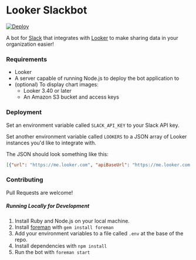 # Looker Slackbot

[![Deploy](https://www.herokucdn.com/deploy/button.svg)](https://heroku.com/deploy)

A bot for [Slack](http://slack.com) that integrates with [Looker](http://looker.com) to make sharing data in your organization easier!

### Requirements

- Looker
- A server capable of running Node.js to deploy the bot application to
- (optional) To display chart images:
  - Looker 3.40 or later
  - An Amazon S3 bucket and access keys

### Deployment

Set an environment variable called `SLACK_API_KEY` to your Slack API key.

Set another environment variable called `LOOKERS` to a JSON array of Looker instances you'd like to integrate with.

The JSON should look something like this:

```json
[{"url": "https://me.looker.com", "apiBaseUrl": "https://me.looker.com:19999/api/3.0", "clientId": "abcdefghjkl", "clientSecret": "abcdefghjkl"},{"url": "https://me-staging.looker.com", "apiBaseUrl": "https://me-staging.looker.com:19999/api/3.0", "clientId": "abcdefghjkl", "clientSecret": "abcdefghjkl"}]
```

### Contributing

Pull Requests are welcome!

##### Running Locally for Development

1. Install Ruby and Node.js on your local machine.
2. Install [foreman](https://github.com/ddollar/foreman) with `gem install foreman`
3. Add your environment variables to a file called `.env` at the base of the repo.
4. Install dependencies with `npm install`
5. Run the bot with `foreman start`
